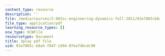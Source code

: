 ```yaml
---
content_type: resource
description: ''
file: /media/courses/2-003sc-engineering-dynamics-fall-2011/01e7865cb8a5f84f1d9487ea7dbcdc90_cd8lDtAtJbE.pdf
file_type: application/pdf
learning_resource_types: []
ocw_type: OCWFile
resourcetype: Document
title: 3play pdf file
uid: 01e7865c-b8a5-f84f-1d94-87ea7dbcdc90
---
```

